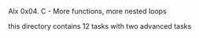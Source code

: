 Alx 0x04. C - More functions, more nested loops

this directory contains 12 tasks with two advanced tasks

